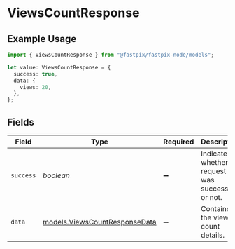 # ViewsCountResponse

## Example Usage

```typescript
import { ViewsCountResponse } from "@fastpix/fastpix-node/models";

let value: ViewsCountResponse = {
  success: true,
  data: {
    views: 20,
  },
};
```

## Fields

| Field                                                                | Type                                                                 | Required                                                             | Description                                                          | Example                                                              |
| -------------------------------------------------------------------- | -------------------------------------------------------------------- | -------------------------------------------------------------------- | -------------------------------------------------------------------- | -------------------------------------------------------------------- |
| `success`                                                            | *boolean*                                                            | :heavy_minus_sign:                                                   | Indicates whether the request was successful or not.                 | true                                                                 |
| `data`                                                               | [models.ViewsCountResponseData](../models/viewscountresponsedata.md) | :heavy_minus_sign:                                                   | Contains the view count details.                                     |                                                                      |